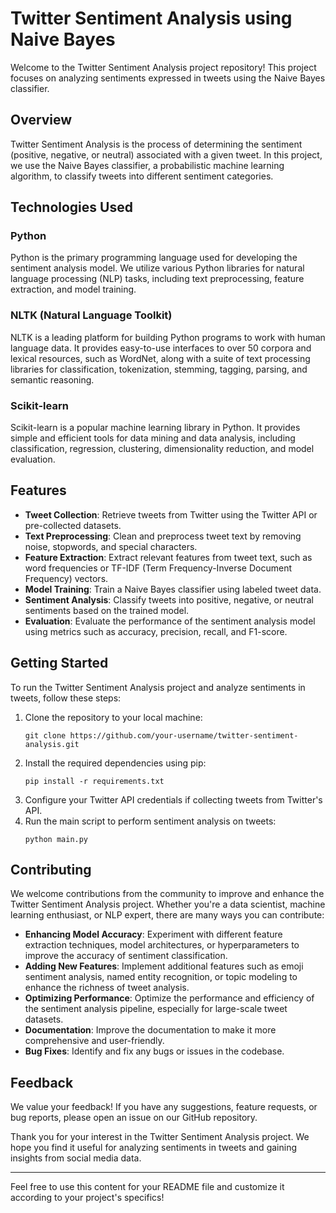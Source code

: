 # Twitter Sentiment Analysis using Naive Bayes

Welcome to the Twitter Sentiment Analysis project repository! This project focuses on analyzing sentiments expressed in tweets using the Naive Bayes classifier.

## Overview

Twitter Sentiment Analysis is the process of determining the sentiment (positive, negative, or neutral) associated with a given tweet. In this project, we use the Naive Bayes classifier, a probabilistic machine learning algorithm, to classify tweets into different sentiment categories.

## Technologies Used

### Python
Python is the primary programming language used for developing the sentiment analysis model. We utilize various Python libraries for natural language processing (NLP) tasks, including text preprocessing, feature extraction, and model training.

### NLTK (Natural Language Toolkit)
NLTK is a leading platform for building Python programs to work with human language data. It provides easy-to-use interfaces to over 50 corpora and lexical resources, such as WordNet, along with a suite of text processing libraries for classification, tokenization, stemming, tagging, parsing, and semantic reasoning.

### Scikit-learn
Scikit-learn is a popular machine learning library in Python. It provides simple and efficient tools for data mining and data analysis, including classification, regression, clustering, dimensionality reduction, and model evaluation.

## Features

- **Tweet Collection**: Retrieve tweets from Twitter using the Twitter API or pre-collected datasets.
- **Text Preprocessing**: Clean and preprocess tweet text by removing noise, stopwords, and special characters.
- **Feature Extraction**: Extract relevant features from tweet text, such as word frequencies or TF-IDF (Term Frequency-Inverse Document Frequency) vectors.
- **Model Training**: Train a Naive Bayes classifier using labeled tweet data.
- **Sentiment Analysis**: Classify tweets into positive, negative, or neutral sentiments based on the trained model.
- **Evaluation**: Evaluate the performance of the sentiment analysis model using metrics such as accuracy, precision, recall, and F1-score.

## Getting Started

To run the Twitter Sentiment Analysis project and analyze sentiments in tweets, follow these steps:

1. Clone the repository to your local machine:
   ```
   git clone https://github.com/your-username/twitter-sentiment-analysis.git
   ```
2. Install the required dependencies using pip:
   ```
   pip install -r requirements.txt
   ```
3. Configure your Twitter API credentials if collecting tweets from Twitter's API.
4. Run the main script to perform sentiment analysis on tweets:
   ```
   python main.py
   ```

## Contributing

We welcome contributions from the community to improve and enhance the Twitter Sentiment Analysis project. Whether you're a data scientist, machine learning enthusiast, or NLP expert, there are many ways you can contribute:

- **Enhancing Model Accuracy**: Experiment with different feature extraction techniques, model architectures, or hyperparameters to improve the accuracy of sentiment classification.
- **Adding New Features**: Implement additional features such as emoji sentiment analysis, named entity recognition, or topic modeling to enhance the richness of tweet analysis.
- **Optimizing Performance**: Optimize the performance and efficiency of the sentiment analysis pipeline, especially for large-scale tweet datasets.
- **Documentation**: Improve the documentation to make it more comprehensive and user-friendly.
- **Bug Fixes**: Identify and fix any bugs or issues in the codebase.

## Feedback

We value your feedback! If you have any suggestions, feature requests, or bug reports, please open an issue on our GitHub repository.

Thank you for your interest in the Twitter Sentiment Analysis project. We hope you find it useful for analyzing sentiments in tweets and gaining insights from social media data.

--- 

Feel free to use this content for your README file and customize it according to your project's specifics!
